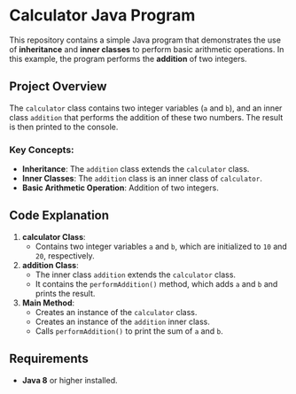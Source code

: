 # Calculator Java Program
This repository contains a simple Java program that demonstrates the use of **inheritance** and **inner classes** to perform basic arithmetic operations. In this example, the program performs the **addition** of two integers.

## Project Overview
The `calculator` class contains two integer variables (`a` and `b`), and an inner class `addition` that performs the addition of these two numbers. The result is then printed to the console.

### Key Concepts:
- **Inheritance**: The `addition` class extends the `calculator` class.
- **Inner Classes**: The `addition` class is an inner class of `calculator`.
- **Basic Arithmetic Operation**: Addition of two integers.

## Code Explanation
1. **calculator Class**:
   - Contains two integer variables `a` and `b`, which are initialized to `10` and `20`, respectively.
2. **addition Class**:
   - The inner class `addition` extends the `calculator` class.
   - It contains the `performAddition()` method, which adds `a` and `b` and prints the result.
3. **Main Method**:
   - Creates an instance of the `calculator` class.
   - Creates an instance of the `addition` inner class.
   - Calls `performAddition()` to print the sum of `a` and `b`.

## Requirements
- **Java 8** or higher installed.
